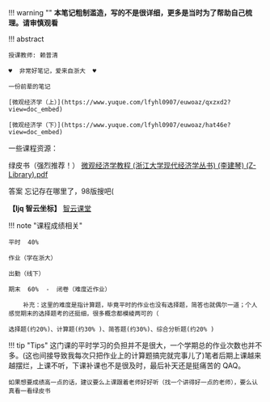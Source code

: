 !!! warning ""
    **本笔记粗制滥造，写的不是很详细，更多是当时为了帮助自己梳理。请审慎观看**

!!! abstract

    授课教师: 赖普清

    ♥  非常好笔记，爱来自浙大  ♥

    一份前辈的笔记

    [微观经济学（上）](https://www.yuque.com/lfyhl0907/euwoaz/qxzxd2?view=doc_embed)

    [微观经济学（下）](https://www.yuque.com/lfyhl0907/euwoaz/hat46e?view=doc_embed)

一些课程资源：

绿皮书（强烈推荐！）
[微观经济学教程 (浙江大学现代经济学丛书) (李建琴) (Z-Library).pdf](<https://www.yuque.com/attachments/yuque/0/2023/pdf/36192378/1697115259318-b634f744-5054-486d-8c32-9a85aa3990e1.pdf?_lake_card=%7B%22src%22%3A%22https%3A%2F%2Fwww.yuque.com%2Fattachments%2Fyuque%2F0%2F2023%2Fpdf%2F36192378%2F1697115259318-b634f744-5054-486d-8c32-9a85aa3990e1.pdf%22%2C%22name%22%3A%22%E5%BE%AE%E8%A7%82%E7%BB%8F%E6%B5%8E%E5%AD%A6%E6%95%99%E7%A8%8B%20(%E6%B5%99%E6%B1%9F%E5%A4%A7%E5%AD%A6%E7%8E%B0%E4%BB%A3%E7%BB%8F%E6%B5%8E%E5%AD%A6%E4%B8%9B%E4%B9%A6)%20(%E6%9D%8E%E5%BB%BA%E7%90%B4)%20(Z-Library).pdf%22%2C%22size%22%3A10563403%2C%22ext%22%3A%22pdf%22%2C%22source%22%3A%22%22%2C%22status%22%3A%22done%22%2C%22download%22%3Atrue%2C%22taskId%22%3A%22ua5aeb651-f6ca-4ebc-8b12-08757a96468%22%2C%22taskType%22%3A%22upload%22%2C%22type%22%3A%22application%2Fpdf%22%2C%22__spacing%22%3A%22both%22%2C%22mode%22%3A%22title%22%2C%22id%22%3A%22uf62b7b3b%22%2C%22margin%22%3A%7B%22top%22%3Atrue%2C%22bottom%22%3Atrue%7D%2C%22card%22%3A%22file%22%7D>)

答案  忘记存在哪里了，98版搜吧(

**【ljq 智云坐标】**
[智云课堂](https://classroom.zju.edu.cn/coursedetail?course_id=47888&tenant_code=112)

!!! note "课程成绩相关"

    平时  40%

    作业（学在浙大）

    出勤（线下）

    期末  60%  -  闭卷（难度近作业） 

        补充：这里的难度是指计算题，毕竟平时的作业也没有选择题，简答也就偶尔一道；个人感觉期末的选择题考的还挺细，很多概念都模棱两可的（

    选择题(约20%)、计算题(约30% )、简答题(约30%)、综合分析题(约20% )

!!! tip "Tips"
    这门课的平时学习的负担并不是很大，一个学期总的作业次数也并不多。(这也间接导致我每次只把作业上的计算题搞完就完事儿了)笔者后期上课越来越摆烂，上课不听，下课补课也不是很及时，最后补天还是挺痛苦的 QAQ。

    如果想要成绩高一点的话，建议要么上课跟着老师好好听（找一个讲得好一点的老师），要么认真看一看绿皮书


